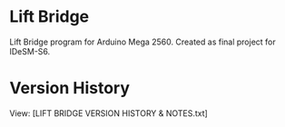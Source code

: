 # Lift Bridge
Lift Bridge program for Arduino Mega 2560. Created as final project for IDeSM-S6.



# Version History
View:
[LIFT BRIDGE VERSION HISTORY & NOTES.txt]






